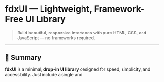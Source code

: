 # fdxUI — Lightweight, Framework-Free UI Library

> Build beautiful, responsive interfaces with pure HTML, CSS, and JavaScript — no frameworks required.

---

## 📔 Summary

**fdxUI** is a minimal, **drop-in UI library** designed for speed, simplicity, and accessibility. Just include a single <link> and <script>, and instantly get access to a set of well-crafted components and utilities — perfect for projects where you don’t want heavy frameworks like React or Vue.

---

## ✨ Features

- **Zero Dependencies** – Works with plain HTML, no build steps.
- **Accessible by Default** – Keyboard navigation and screen reader support baked in.
- **Lightweight** – Under **50KB** total for CSS + JS.
- **Customizable** – Theme with CSS variables for full design control.
- **Modular** – Use only the components you need.
- **Potato-PC Friendly** 🥔 – Optimized for performance, even on low-end hardware.

---

## 🚀 Quick Start

Include fdxUI in your project by adding the following to your <head>:

```html
<link rel="stylesheet" href="SOON">
<script src="SOON" defer></script>
```

Then use components directly in your HTML:

```html
<button class="fdx-btn fdx-btn-primary">Click Me</button>

<div class="fdx-card">
  <h3>Card Title</h3>
  <p>Simple, clean, and responsive.</p>
</div>
```

---

## 📦 Components

| Component     | Purpose                  |
|---------------|--------------------------|
| **Button**    | Core actions & variants |
| **Card**      | Layout + content blocks |
| **Navbar**    | Navigation structures   |
| **Modal**     | Dialogs & overlays      |
| **Dropdown**  | Menus & actions         |
| **Tabs**      | Segmented content       |
| **Accordion** | Collapsible content     |

> More coming soon: Toasts, Forms, and more!

---

## 🎨 Theming

fdxUI uses **CSS variables** for easy customization. For example:

```css
:root {
  --fdx-color-primary: #4f46e5;
  --fdx-color-secondary: #64748b;
  --fdx-color-bg: #ffffff;
  --fdx-color-text: #111827;
}
```

Change the variables to quickly re-theme your entire project.

---

## 💡 Why fdxUI?

Most UI libraries today assume you’re using a framework.  
**fdxUI** goes *back to basics*:

- Pure HTML, CSS, and JS.
- Easy to learn, easy to drop in.
- Ideal for static sites, prototypes, or projects where speed matters.

If you’ve ever wanted **Bootstrap-level simplicity** with **modern, lightweight styling**, fdxUI is for you.

---

## 📚 Documentation

For examples, playgrounds, and a full list of components, visit the (fdxUI Docs)(https://fdxui.com/docs).

---

## 📄 License

fdxUI is open source under the **MIT License**.  
Feel free to use it, modify it, and share it in your projects.

---

### Made with ❤️ by Felix
